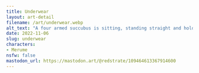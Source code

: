 ```yaml
---
title: Underwear
layout: art-detail
filename: /art/underwear.webp
alt_text: "A four armed succubus is sitting, standing straight and holding her tail in onehand. She is holding her tight chest, and taking off her clothes. She is putagainst a nice pink background."
date: 2022-11-06
slug: underwear
characters:
- Merume
nsfw: false
mastodon_url: https://mastodon.art/@redstrate/109464613367914600
---
```

